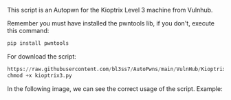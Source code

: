 <p>This script is an Autopwn for the Kioptrix Level 3 machine from Vulnhub.</p>
<p>Remember you must have installed the pwntools lib, if you don't, execute this command:</p>

```python
pip install pwntools
```

<p>For download the script:</p>

```py
https://raw.githubusercontent.com/bl3ss7/AutoPwns/main/VulnHub/Kioptrix/Kioptrix3/kioptrix3.py
chmod +x kioptrix3.py
```

<p>In the following image, we can see the correct usage of the script. Example: </p>
